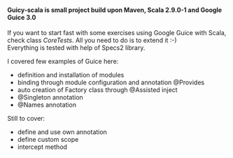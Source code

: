 #### Guicy-scala is small project build upon Maven, Scala 2.9.0-1 and Google Guice 3.0

If you want to start fast with some exercises using Google Guice with Scala, check class *CoreTests*.
All you need to do is to extend it :-)  
Everything is tested with help of Specs2 library.

I covered few examples of Guice here:

* definition and installation of modules
* binding through module configuration and annotation @Provides
* auto creation of Factory class through @Assisted inject
* @Singleton annotation
* @Names annotation

Still to cover:

* define and use own annotation
* define custom scope
* intercept method